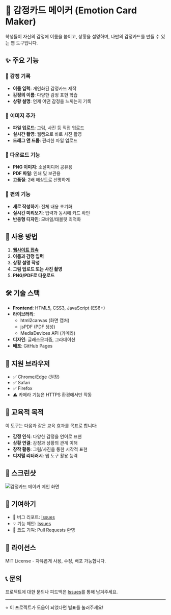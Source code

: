 # 🎨 감정카드 메이커 (Emotion Card Maker)

학생들이 자신의 감정에 이름을 붙이고, 상황을 설명하며, 나만의 감정카드를 만들 수 있는 웹 도구입니다.

## ✨ 주요 기능

### 📝 감정 기록
- **이름 입력**: 개인화된 감정카드 제작
- **감정의 이름**: 다양한 감정 표현 학습
- **상황 설명**: 언제 어떤 감정을 느끼는지 기록

### 🎨 이미지 추가
- **파일 업로드**: 그림, 사진 등 직접 업로드
- **실시간 촬영**: 웹캠으로 바로 사진 촬영
- **드래그 앤 드롭**: 편리한 파일 업로드

### 💾 다운로드 기능
- **PNG 이미지**: 소셜미디어 공유용
- **PDF 파일**: 인쇄 및 보관용
- **고품질**: 2배 해상도로 선명하게

### 🔄 편의 기능
- **새로 작성하기**: 전체 내용 초기화
- **실시간 미리보기**: 입력과 동시에 카드 확인
- **반응형 디자인**: 모바일/태블릿 최적화

## 🚀 사용 방법

1. **[웹사이트 접속](https://plusiam.github.io/emotion-card-maker)**
2. **이름과 감정 입력**
3. **상황 설명 작성**
4. **그림 업로드 또는 사진 촬영**
5. **PNG/PDF로 다운로드**

## 🛠 기술 스택

- **Frontend**: HTML5, CSS3, JavaScript (ES6+)
- **라이브러리**: 
  - html2canvas (화면 캡처)
  - jsPDF (PDF 생성)
  - MediaDevices API (카메라)
- **디자인**: 글래스모피즘, 그라데이션
- **배포**: GitHub Pages

## 📱 지원 브라우저

- ✅ Chrome/Edge (권장)
- ✅ Safari
- ✅ Firefox
- ⚠️ 카메라 기능은 HTTPS 환경에서만 작동

## 🎯 교육적 목적

이 도구는 다음과 같은 교육 효과를 목표로 합니다:

- **감정 인식**: 다양한 감정을 언어로 표현
- **상황 연결**: 감정과 상황의 관계 이해
- **창작 활동**: 그림/사진을 통한 시각적 표현
- **디지털 리터러시**: 웹 도구 활용 능력

## 📸 스크린샷

![감정카드 메이커 메인 화면](https://via.placeholder.com/800x400/667eea/ffffff?text=감정카드+메이커)

## 🤝 기여하기

- 🐛 버그 리포트: [Issues](https://github.com/plusiam/emotion-card-maker/issues)
- 💡 기능 제안: [Issues](https://github.com/plusiam/emotion-card-maker/issues)
- 🔧 코드 기여: Pull Requests 환영

## 📄 라이선스

MIT License - 자유롭게 사용, 수정, 배포 가능합니다.

## 📞 문의

프로젝트에 대한 문의나 피드백은 [Issues](https://github.com/plusiam/emotion-card-maker/issues)를 통해 남겨주세요.

---

⭐ 이 프로젝트가 도움이 되었다면 별표를 눌러주세요!